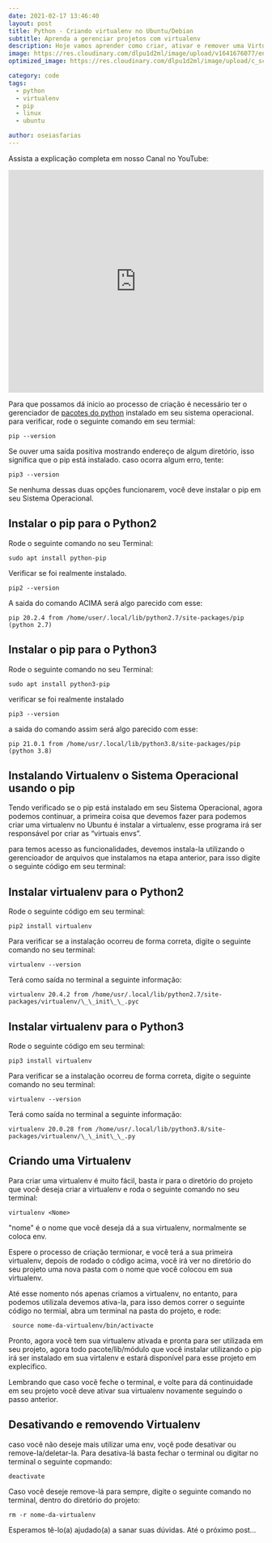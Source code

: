 ```yaml
---
date: 2021-02-17 13:46:40
layout: post
title: Python - Criando virtualenv no Ubuntu/Debian
subtitle: Aprenda a gerenciar projetos com virtualenv
description: Hoje vamos aprender como criar, ativar e remover uma Virtualenv para gerenciamento de projetos em Python
image: https://res.cloudinary.com/dlpu1d2ml/image/upload/v1641676077/enghash/Design_sem_nome_frk8sc.png
optimized_image: https://res.cloudinary.com/dlpu1d2ml/image/upload/c_scale,w_380/v1641676077/enghash/Design_sem_nome_frk8sc.png

category: code
tags:
  - python
  - virtualenv
  - pip
  - linux
  - ubuntu

author: oseiasfarias
---
```


Assista a explicação completa em nosso Canal no YouTube:

<div class="embad">
<iframe width="100%" height="440" src="https://www.youtube.com/embed/Osd7hcts8RQ" title="YouTube video player" frameborder="0" allow="accelerometer; autoplay; clipboard-write; encrypted-media; gyroscope; picture-in-picture" allowfullscreen></iframe>
</div>

Para que possamos dá inicio ao processo de criação é necessário ter o gerenciador de <a href="#">pacotes do python</a> instalado em seu sistema operacional. para verificar, rode o seguinte comando em seu termial:

```shell
pip --version
```

Se ouver uma saída positiva mostrando endereço de algum diretório, isso significa que o pip está instalado.
caso ocorra algum erro, tente:

```shell
pip3 --version
```

Se nenhuma dessas duas opções funcionarem, você deve instalar o pip em seu Sistema Operacional.

## **Instalar o pip para o Python2**

Rode o seguinte comando no seu Terminal:

```shell
sudo apt install python-pip
```

Verificar se foi realmente instalado.

```shell
pip2 --version
```
A saida do comando ACIMA será algo parecido com esse:

```shell
pip 20.2.4 from /home/user/.local/lib/python2.7/site-packages/pip (python 2.7)
```

## **Instalar o pip para o Python3**

Rode o seguinte comando no seu Terminal:

```shell
sudo apt install python3-pip
```

verificar se foi realmente instalado

```shell
pip3 --version
```

a saida do comando assim será algo parecido com esse:

```shell
pip 21.0.1 from /home/usr/.local/lib/python3.8/site-packages/pip (python 3.8)
```

## **Instalando Virtualenv o Sistema Operacional usando o pip**

Tendo verificado se o pip está instalado em seu Sistema Operacional, agora podemos continuar, a primeira coisa que devemos fazer para podemos criar uma virtualenv no Ubuntu é instalar a virtualenv, esse programa irá ser responsável por criar as “virtuais envs”.

para temos acesso as funcionalidades, devemos instala-la utilizando o gerencioador de arquivos que instalamos na etapa anterior, para isso digite o seguinte código em seu terminal:


## **Instalar virtualenv para o Python2**

Rode o seguinte código em seu terminal:

```shell
pip2 install virtualenv
```
Para verificar se a instalação ocorreu de forma correta, digite o seguinte comando no seu terminal:


```shell
virtualenv --version
```

Terá como saída no terminal a seguinte informação:


```shell
virtualenv 20.4.2 from /home/usr/.local/lib/python2.7/site-packages/virtualenv/\_\_init\_\_.pyc

```

## **Instalar virtualenv para o Python3**

Rode o seguinte código em seu terminal:

```shell
pip3 install virtualenv
```

Para verificar se a instalação ocorreu de forma correta, digite o seguinte comando no seu terminal:

```shell
virtualenv --version
```

Terá como saída no terminal a seguinte informação:

```shell
virtualenv 20.0.28 from /home/usr/.local/lib/python3.8/site-packages/virtualenv/\_\_init\_\_.py
```

## **Criando uma Virtualenv**

Para criar uma virtualenv é muito fácil, basta ir para o diretório do projeto que você deseja criar a virtualenv e roda o seguinte comando no seu terminal:

```shell
virtualenv <Nome>
```

"nome" é o nome que você deseja dá a sua virtualenv, normalmente se coloca env.

Espere o processo de criação termionar, e você terá a sua primeira virtualenv, depois de rodado o código acima, você irá ver no diretório do seu projeto uma nova pasta com o nome que você colocou em sua virtualenv.

Até esse nomento nós apenas criamos a virtualenv, no entanto, para podemos utilizala devemos ativa-la, para isso demos correr o seguinte código no termial, abra um terminal na pasta do projeto, e rode:

```shell
 source nome-da-virtualenv/bin/activacte
```

Pronto, agora você tem sua virtualenv ativada e pronta para ser utilizada em seu projeto, agora todo pacote/lib/módulo que você instalar utilizando o pip irá ser instalado em sua virtalenv e estará disponível para esse projeto em explecifico.

Lembrando que caso você feche o terminal, e volte para dá continuidade em seu projeto você deve ativar sua virtualenv novamente seguindo o passo anterior.

## **Desativando e removendo Virtualenv**

caso você não deseje mais utilizar uma env, voçê pode desativar ou remove-la/deletar-la. Para desativa-lá basta fechar o terminal ou digitar no terminal o seguinte copmando:

```shell
deactivate
```

Caso você deseje remove-lá para sempre, digite o seguinte comando no terminal, dentro do diretório do projeto:

```shell
rm -r nome-da-virtualenv
```


Esperamos tê-lo(a) ajudado(a) a sanar suas dúvidas. Até o próximo post…


